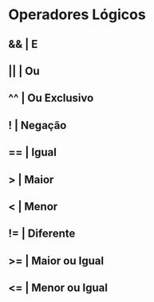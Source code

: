# Operadores Lógicos
## && | E
## || | Ou
## ^^ | Ou Exclusivo
## !  | Negação
## == | Igual
## >  | Maior
## <  | Menor
## != | Diferente
## >= | Maior ou Igual
## <= | Menor ou Igual